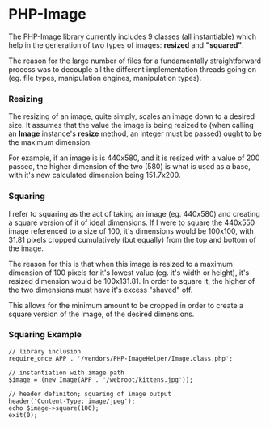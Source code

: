 PHP-Image
===
The PHP-Image library currently includes 9 classes (all instantiable) which help
in the generation of two types of images: **resized** and
**&quot;squared&quot;**.

The reason for the large number of files for a fundamentally straightforward
process was to decouple all the different implementation threads going on (eg.
file types, manipulation engines, manipulation types).

### Resizing
The resizing of an image, quite simply, scales an image down to a desired size.
It assumes that the value the image is being resized to (when calling an
**Image** instance&#039;s **resize** method, an integer must be passed) ought to
be the maximum dimension.

For example, if an image is is 440x580, and it is resized with a value of 200
passed, the higher dimension of the two (580) is what is used as a base, with
it&#039;s new calculated dimension being 151.7x200.

### Squaring
I refer to squaring as the act of taking an image (eg. 440x580) and creating a
square version of it of ideal dimensions. If I were to square the 440x550 image
referenced to a size of 100, it&#039;s dimensions would be 100x100, with
31.81 pixels cropped cumulatively (but equally) from the top and bottom of the
image.

The reason for this is that when this image is resized to a maximum dimension of
100 pixels for it&#039;s lowest value (eg. it&#039;s width or height), it&#039;s
resized dimension would be 100x131.81. In order to square it, the higher of the
two dimensions must have it&#039;s excess &quot;shaved&quot; off.

This allows for the minimum amount to be cropped in order to create a square
version of the image, of the desired dimensions.

### Squaring Example

    // library inclusion
    require_once APP . '/vendors/PHP-ImageHelper/Image.class.php';
    
    // instantiation with image path
    $image = (new Image(APP . '/webroot/kittens.jpg'));
    
    // header definiton; squaring of image output
    header('Content-Type: image/jpeg');
    echo $image->square(100);
    exit(0);
